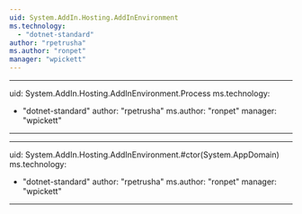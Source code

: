 ```yaml
---
uid: System.AddIn.Hosting.AddInEnvironment
ms.technology: 
  - "dotnet-standard"
author: "rpetrusha"
ms.author: "ronpet"
manager: "wpickett"
---
```


---
uid: System.AddIn.Hosting.AddInEnvironment.Process
ms.technology: 
  - "dotnet-standard"
author: "rpetrusha"
ms.author: "ronpet"
manager: "wpickett"
---

---
uid: System.AddIn.Hosting.AddInEnvironment.#ctor(System.AppDomain)
ms.technology: 
  - "dotnet-standard"
author: "rpetrusha"
ms.author: "ronpet"
manager: "wpickett"
---
